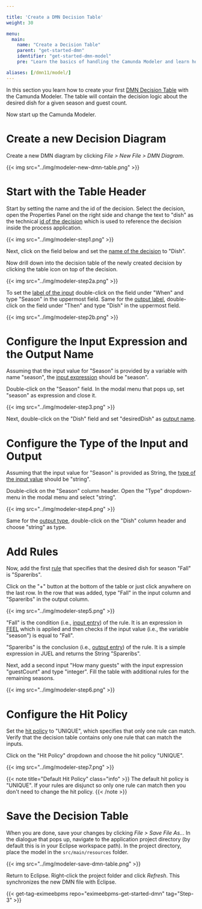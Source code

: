 ```yaml
---

title: 'Create a DMN Decision Table'
weight: 30

menu:
  main:
    name: "Create a Decision Table"
    parent: "get-started-dmn"
    identifier: "get-started-dmn-model"
    pre: "Learn the basics of handling the Camunda Modeler and learn how to create and configure a fully executable decision table."

aliases: [/dmn11/model/]
---
```


In this section you learn how to create your first [DMN Decision Table](/manual/latest/reference/dmn11/decision-table/) with the Camunda Modeler. The table will contain the decision logic about the desired dish for a given season and guest count.

Now start up the Camunda Modeler.

# Create a new Decision Diagram

Create a new DMN diagram by clicking *File > New File > DMN Diagram*.

{{< img src="../img/modeler-new-dmn-table.png" >}}


# Start with the Table Header

Start by setting the name and the id of the decision. Select the decision, open the Properties Panel on the right side and change the text to "dish" as the technical [id of the decision](/manual/latest/reference/dmn11/decision-table/#decision-id) which is used to reference the decision inside the process application.

{{< img src="../img/modeler-step1.png" >}}

Next, click on the field below and set the [name of the decision](/manual/latest/reference/dmn11/decision-table/#decision-name) to "Dish".

Now drill down into the decision table of the newly created decision by clicking the table icon on top of the decision.

{{< img src="../img/modeler-step2a.png" >}}

To set the [label of the input](/manual/latest/reference/dmn11/decision-table/input/#input-label) double-click on the field under "When" and type "Season" in the uppermost field. Same for the [output label](/manual/latest/reference/dmn11/decision-table/output/#output-label), double-click on the field under "Then" and type "Dish" in the uppermost field.

{{< img src="../img/modeler-step2b.png" >}}

# Configure the Input Expression and the Output Name

Assuming that the input value for "Season" is provided by a variable with name "season", the [input expression](/manual/latest/reference/dmn11/decision-table/input/#input-expression) should be "season".

Double-click on the "Season" field. In the modal menu that pops up, set "season" as expression and close it.

{{< img src="../img/modeler-step3.png" >}}

Next, double-click on the "Dish" field and set "desiredDish" as [output name](/manual/latest/reference/dmn11/decision-table/output/#output-name).

# Configure the Type of the Input and Output

Assuming that the input value for "Season" is provided as String, the [type of the input value](/manual/latest/reference/dmn11/decision-table/input/#input-type-definition) should be "string".

Double-click on the "Season" column header. Open the "Type" dropdown-menu in the modal menu and select "string".

{{< img src="../img/modeler-step4.png" >}}

Same for the [output type](/manual/latest/reference/dmn11/decision-table/output/#output-type-definition), double-click on the "Dish" column header and choose "string" as type.

# Add Rules

Now, add the first [rule](/manual/latest/reference/dmn11/decision-table/rule/) that specifies that the desired dish for season "Fall" is "Spareribs".

Click on the "+" button at the bottom of the table or just click anywhere on the last row. In the row that was added, type "Fall" in the input column and "Spareribs" in the output column.

{{< img src="../img/modeler-step5.png" >}}

"Fall" is the condition (i.e., [input entry](/manual/latest/reference/dmn11/decision-table/rule/#input-entry-condition)) of the rule. It is an expression in [FEEL](/manual/latest/reference/dmn11/feel/) which is applied and then checks if the input value (i.e., the variable "season") is equal to "Fall".

"Spareribs" is the conclusion (i.e., [output entry](/manual/latest/reference/dmn11/decision-table/rule/#output-entry-conclusion)) of the rule. It is a simple expression in JUEL and returns the String "Spareribs".

Next, add a second input "How many guests" with the input expression "guestCount" and type "integer". Fill the table with additional rules for the remaining seasons.

{{< img src="../img/modeler-step6.png" >}}

# Configure the Hit Policy

Set the [hit policy](/manual/latest/reference/dmn11/decision-table/hit-policy/) to "UNIQUE", which specifies that only one rule can match. Verify that the decision table contains only one rule that can match the inputs.

Click on the "Hit Policy" dropdown and choose the hit policy "UNIQUE".

{{< img src="../img/modeler-step7.png" >}}

{{< note title="Default Hit Policy" class="info" >}}
The default hit policy is "UNIQUE". If your rules are disjunct so only one rule can match then you don't need to change the hit policy.
{{< /note >}}

# Save the Decision Table

When you are done, save your changes by clicking *File > Save File As..*. In the dialogue that pops up, navigate to the application project directory (by default this is in your Eclipse workspace path). In the project directory, place the model in the `src/main/resources` folder.

{{< img src="../img/modeler-save-dmn-table.png" >}}

Return to Eclipse. Right-click the project folder and click *Refresh*. This synchronizes the new DMN file with Eclipse.

{{< get-tag-eximeebpms repo="eximeebpms-get-started-dmn" tag="Step-3" >}}
